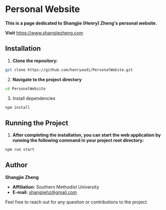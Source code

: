 # Personal Website

**This is a page dedicated to Shangjie (Henry) Zheng's personal website.**

**Visit** https://www.shangjiezheng.com

## Installation

1. **Clone the repository:**
```bash
git clone https://github.com/henryaudi/PersonalWebite.git
```
2. **Navigate to the project directory**
```bash
cd PersonalWebsite
```
3. Install dependencies
```bash
npm install
```

## Running the Project
1. **After completing the installation, you can start the web application by running the following command in your project root directory:**
```bash
npm run start
```

## Author
**Shangjie Zheng**

- **Affiliation:** Southern Methodist University
- **E-mail:** [shangjiehz@gmail.com](mailto:shangjiehz@gmail.com)

Feel free to reach out for any question or contributions to the project.
